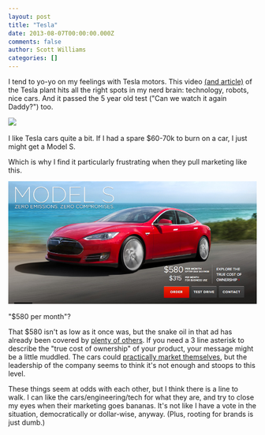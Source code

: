 ```yaml
---
layout: post
title: "Tesla"
date: 2013-08-07T00:00:00.000Z
comments: false
author: Scott Williams
categories: []
---
```

I tend to yo-yo on my feelings with Tesla motors. This video <a href="http://www.wired.com/autopia/2013/07/tesla-plant-video/">(and article)</a> of the Tesla plant hits all the right spots in my nerd brain: technology, robots, nice cars. And it passed the 5 year old test ("Can we watch it again Daddy?") too. 

<img src="http://i1.ytimg.com/vi/8_lfxPI5ObM/hqdefault.jpg">

I like Tesla cars quite a bit. If I had a spare $60-70k to burn on a car, I just might get a Model S.

Which is why I find it particularly frustrating when they pull marketing like this.

<img alt=' "$580 per month"?' src="./Tesla.png">

"$580 per month"?

That $580 isn't as low as it once was, but the snake oil in that ad has already been covered by <a href="http://blogs.wsj.com/corporate-intelligence/2013/04/02/the-strange-maths-of-teslas-500month-model-s/">plenty of others</a>. If you need a 3 line asterisk to describe the "true cost of ownership" of your product, your message might be a little muddled. The cars could <a href="http://www.motortrend.com/oftheyear/car/1301_2013_motor_trend_car_of_the_year_tesla_model_s/viewall.html">practically market themselves</a>, but the leadership of the company seems to think it's not enough and stoops to this level.

These things seem at odds with each other, but I think there is a line to walk. I can like the cars/engineering/tech for what they are, and try to close my eyes when their marketing goes bananas. It's not like I have a vote in the situation, democratically or dollar-wise, anyway. (Plus, rooting for brands is just dumb.)